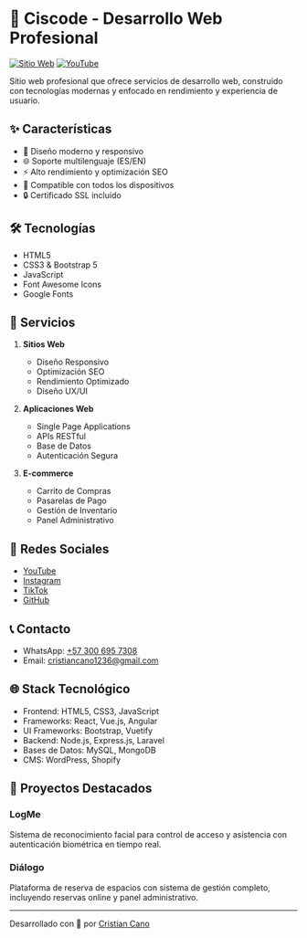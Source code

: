 # 🚀 Ciscode - Desarrollo Web Profesional

[![Sitio Web](https://img.shields.io/badge/Website-Ciscode-63CBD6?style=for-the-badge)](https://github.com/Cristiancano1236/ciscode)
[![YouTube](https://img.shields.io/badge/YouTube-@Ciscodedev-red?style=for-the-badge&logo=youtube)](https://www.youtube.com/@Ciscodedev)

Sitio web profesional que ofrece servicios de desarrollo web, construido con tecnologías modernas y enfocado en rendimiento y experiencia de usuario.

## ✨ Características

- 🎨 Diseño moderno y responsivo
- 🌐 Soporte multilenguaje (ES/EN)
- ⚡ Alto rendimiento y optimización SEO
- 📱 Compatible con todos los dispositivos
- 🔒 Certificado SSL incluido

## 🛠️ Tecnologías

- HTML5
- CSS3 & Bootstrap 5
- JavaScript
- Font Awesome Icons
- Google Fonts

## 🌟 Servicios

1. **Sitios Web**
   - Diseño Responsivo
   - Optimización SEO
   - Rendimiento Optimizado
   - Diseño UX/UI

2. **Aplicaciones Web**
   - Single Page Applications
   - APIs RESTful
   - Base de Datos
   - Autenticación Segura

3. **E-commerce**
   - Carrito de Compras
   - Pasarelas de Pago
   - Gestión de Inventario
   - Panel Administrativo

## 📱 Redes Sociales

- [YouTube](https://www.youtube.com/@Ciscodedev)
- [Instagram](https://www.instagram.com/cristiancano1236)
- [TikTok](https://www.tiktok.com/@ciscodedev)
- [GitHub](https://github.com/Cristiancano1236)

## 📞 Contacto

- WhatsApp: [+57 300 695 7308](https://wa.me/573006957308)
- Email: cristiancano1236@gmail.com

## 🌐 Stack Tecnológico

- Frontend: HTML5, CSS3, JavaScript
- Frameworks: React, Vue.js, Angular
- UI Frameworks: Bootstrap, Vuetify
- Backend: Node.js, Express.js, Laravel
- Bases de Datos: MySQL, MongoDB
- CMS: WordPress, Shopify

## 🚀 Proyectos Destacados

### LogMe
Sistema de reconocimiento facial para control de acceso y asistencia con autenticación biométrica en tiempo real.

### Diálogo
Plataforma de reserva de espacios con sistema de gestión completo, incluyendo reservas online y panel administrativo.

---
Desarrollado con 💙 por [Cristian Cano](https://github.com/Cristiancano1236)